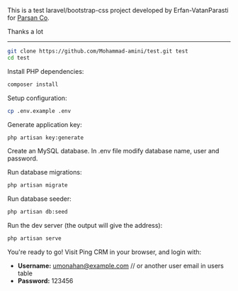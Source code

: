 <p>This is a test laravel/bootstrap-css project developed by Erfan-VatanParasti for <a href="https://parsan.net" target="new">Parsan Co</a>.</p>
<p>Thanks a lot</p>

<hr/>


```sh
git clone https://github.com/Mohammad-amini/test.git test
cd test
```

Install PHP dependencies:

```sh
composer install
```

Setup configuration:

```sh
cp .env.example .env
```

Generate application key:

```sh
php artisan key:generate
```
Create an MySQL database.
In .env file modify database name, user and password.

Run database migrations:

```sh
php artisan migrate
```

Run database seeder:

```sh
php artisan db:seed
```

Run the dev server (the output will give the address):

```sh
php artisan serve
```

You're ready to go! Visit Ping CRM in your browser, and login with:

- **Username:** umonahan@example.com // or another user email in users table
- **Password:** 123456
